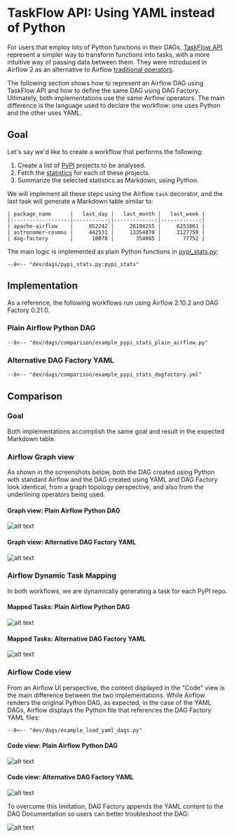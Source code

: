 # TaskFlow API: Using YAML instead of Python

For users that employ lots of Python functions in their DAGs, [TaskFlow API](https://www.astronomer.io/docs/learn/airflow-decorators/) represent a simpler way to transform functions into tasks, with a more intuitive way of passing data between them.
They were  introduced in Airflow 2 as an alternative to Airflow [traditional operators](traditional_operators.md).

The following section shows how to represent an Airflow DAG using TaskFlow API and how to define the same DAG using
DAG Factory. Ultimately, both implementations use the same Airflow operators. The main difference is the language used
to declare the workflow: one uses Python and the other uses YAML.


## Goal

Let's say we'd like to create a workflow that performs the following:

1. Create a list of [PyPI](https://pypi.org/) projects to be analysed.
2. Fetch the [statistics](https://pypistats.org/) for each of these projects.
3. Summarize the selected statistics as Markdown, using Python.

We will implement all these steps using the Airflow `task` decorator, and the last task will generate a Markdown table similar to:

```
| package_name      |   last_day |   last_month |   last_week |
|:------------------|-----------:|-------------:|------------:|
| apache-airflow    |     852242 |     28194255 |     6253861 |
| astronomer-cosmos |     442531 |     13354870 |     3127750 |
| dag-factory       |      10078 |       354085 |       77752 |
```

The main logic is implemented as plain Python functions in [pypi_stats.py](https://github.com/astronomer/dag-factory/blob/main/dev/dags/pypi_stats.py):

```title="pypi_stats.py"
--8<-- "dev/dags/pypi_stats.py:pypi_stats"
```


## Implementation

As a reference, the following workflows run using Airflow 2.10.2 and DAG Factory 0.21.0.

### Plain Airflow Python DAG

```title="example_pypi_stats_plain_airflow.py"
--8<-- "dev/dags/comparison/example_pypi_stats_plain_airflow.py"
```

### Alternative DAG Factory YAML

```title="example_pypi_stats_dagfactory.yml"
--8<-- "dev/dags/comparison/example_pypi_stats_dagfactory.yml"
```


## Comparison

### Goal

Both implementations accomplish the same goal and result in the expected Markdown table.

### Airflow Graph view

As shown in the screenshots below, both the DAG created using Python with standard Airflow and the
DAG created using YAML and DAG Factory look identical, from a graph topology perspective, and also from the underlining operators being used.

#### Graph view: Plain Airflow Python DAG

![alt text](../static/example_pypi_stats_plain_airflow_graph.png "Python DAG Graph visualisation")

#### Graph view: Alternative DAG Factory YAML

![alt text](../static/example_pypi_stats_dagfactory_graph.png "YAML DAG Graph visualization")

### Airflow Dynamic Task Mapping

In both workflows, we are dynamically generating a task for each PyPI repo.

#### Mapped Tasks: Plain Airflow Python DAG

![alt text](../static/example_pypi_stats_plain_airflow_mapped_tasks.png "Python DAG mapped tasks")

#### Mapped Tasks: Alternative DAG Factory YAML

![alt text](../static/example_pypi_stats_dagfactory_mapped_tasks.png "YAML DAG mapped tasks")


### Airflow Code view

From an Airflow UI perspective, the content displayed in the "Code" view is the main difference between the two implementations. While Airflow renders the original Python DAG, as expected, in the case of the YAML DAGs, Airflow displays the Python file that references the DAG Factory YAML files:

```title="example_load_yaml_dags.py"
--8<-- "dev/dags/example_load_yaml_dags.py"
```

#### Code view: Plain Airflow Python DAG

![alt text](../static/example_pypi_stats_plain_airflow_code.png "Python DAG code visualization")

#### Code view: Alternative DAG Factory YAML

![alt text](../static/example_pypi_stats_dagfactory_code.png "YAML DAG code visualization")

To overcome this limitation, DAG Factory appends the YAML content to the DAG Documentation so users can better troubleshoot the DAG:

![alt text](../static/example_pypi_stats_dagfactory_docs.png "YAML DAG docs visualization")
